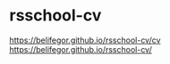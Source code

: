 # rsschool-cv
https://belifegor.github.io/rsschool-cv/cv  
https://belifegor.github.io/rsschool-cv/
